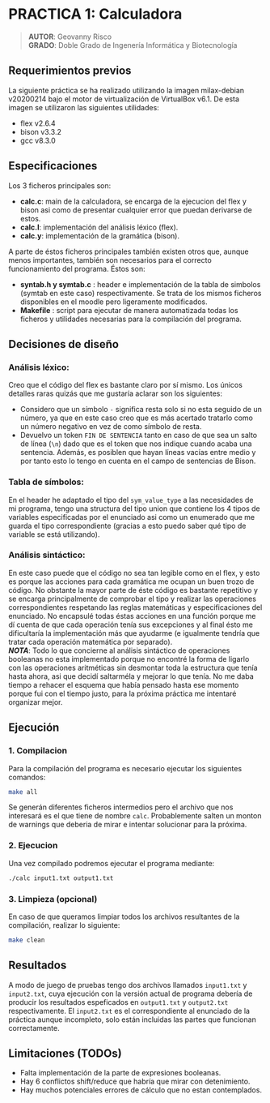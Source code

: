 # PRACTICA 1: Calculadora
> **AUTOR**: Geovanny Risco <br/>
> **GRADO**: Doble Grado de Ingenería Informática y Biotecnología
## Requerimientos previos
La siguiente práctica se ha realizado utilizando la imagen milax-debian v20200214 bajo el motor de virtualización de VirtualBox v6.1. De esta imagen se utilizaron las siguientes utilidades:
* flex v2.6.4
* bison v3.3.2
* gcc v8.3.0

## Especificaciones
Los 3 ficheros principales son:
* **calc.c**: main de la calculadora, se encarga de la ejecucion del flex y bison asi como de presentar cualquier error que puedan derivarse de estos.
* **calc.l**: implementación del análisis léxico (flex).
* **calc.y**: implementación de la gramática (bison).

A parte de éstos ficheros principales también existen otros que, aunque menos importantes, también son necesarios para el correcto funcionamiento del programa. Éstos son:
* **syntab.h y symtab.c** : header e implementación de la tabla de simbolos (symtab en este caso) respectivamente. Se trata de los mismos ficheros disponibles en el moodle pero ligeramente modificados.
* **Makefile** : script para ejecutar de manera automatizada todas los ficheros y utilidades necesarias para la compilación del programa.

## Decisiones de diseño
### Análisis léxico:
Creo que el código del flex es bastante claro por sí mismo. Los únicos detalles raras quizás que me gustaría aclarar son los siguientes:
* Considero que un símbolo ```-``` significa resta solo si no esta seguido de un número, ya que en este caso creo que es más acertado tratarlo como un número negativo en vez de como símbolo de resta.
* Devuelvo un token ```FIN DE SENTENCIA``` tanto en caso de que sea un salto de línea (```\n```) dado que es el token que nos indique cuando acaba una sentencia. Además, es posiblen que hayan líneas vacías entre medio y por tanto esto lo tengo en cuenta en el campo de sentencias de Bison.
### Tabla de símbolos:
En el header he adaptado el tipo del ```sym_value_type``` a las necesidades de mi programa, tengo una structura del tipo union que contiene los 4 tipos de variables especificadas por el enunciado asi como un enumerado que me guarda el tipo correspondiente (gracias a esto puedo saber qué tipo de variable se está utilizando).
### Análisis sintáctico:
En este caso puede que el código no sea tan legible como en el flex, y esto es porque las acciones para cada gramática me ocupan un buen trozo de código. No obstante la mayor parte de éste código es bastante repetitivo y se encarga principalmente de comprobar el tipo y realizar las operaciones correspondientes respetando las reglas matemáticas y especificaciones del enunciado. No encapsulé todas éstas acciones en una función porque me dí cuenta de que cada operación tenía sus excepciones y al final ésto me dificultaría la implementación más que ayudarme (e igualmente tendría que tratar cada operación matemática por separado). <br/>
***NOTA***: Todo lo que concierne al análisis sintáctico de operaciones booleanas no esta implementado porque no encontré la forma de ligarlo con las operaciones aritméticas sin desmontar toda la estructura que tenía hasta ahora, asi que decidí saltarméla y mejorar lo que tenía. No me daba tiempo a rehacer el esquema que había pensado hasta ese momento porque fui con el tiempo justo, para la próxima práctica me intentaré organizar mejor. 
## Ejecución
### 1. Compilacion
Para la compilación del programa es necesario ejecutar los siguientes comandos:
```bash
make all
```
Se generán diferentes ficheros intermedios pero el archivo que nos interesará es el que tiene de nombre ```calc```. Probablemente salten un monton de warnings que deberia de mirar e intentar solucionar para la próxima.
### 2. Ejecucion
Una vez compilado podremos ejecutar el programa mediante:
```bash
./calc input1.txt output1.txt
``` 
### 3. Limpieza (opcional)
En caso de que queramos limpiar todos los archivos resultantes de la compilación, realizar lo siguiente:
```bash
make clean
```
## Resultados
A modo de juego de pruebas tengo dos archivos llamados ```input1.txt``` y ```input2.txt```, cuya ejecución con la versión actual de programa debería de producir los resultados espeficados en ```output1.txt``` y ```output2.txt``` respectivamente. El ```input2.txt``` es el correspondiente al enunciado de la práctica aunque incompleto, solo están incluidas las partes que funcionan correctamente.
## Limitaciones (TODOs)
* Falta implementación de la parte de expresiones booleanas.
* Hay 6 conflictos shift/reduce que habría que mirar con detenimiento.
* Hay muchos potenciales errores de cálculo que no estan contemplados.
